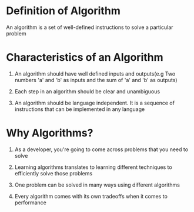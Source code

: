# Definition of Algorithm

An algorithm is a set of well-defined instructions to solve a particular problem

# Characteristics of an Algorithm

1. An algorithm should have well defined inputs and outputs(e.g Two numbers 'a' and 'b' as inputs and the sum of 'a' and 'b' as outputs)

2. Each step in an algorithm should be clear and unambiguous

3. An algorithm should be language independent. It is a sequence of instructions that can be implemented in any language

# Why Algorithms?

1. As a developer, you're going to come across problems that you need to solve

2. Learning algorithms translates to learning different techniques to efficiently solve those problems

3. One problem can be solved in many ways using different algorithms

4. Every algorithm comes with its own tradeoffs when it comes to performance
